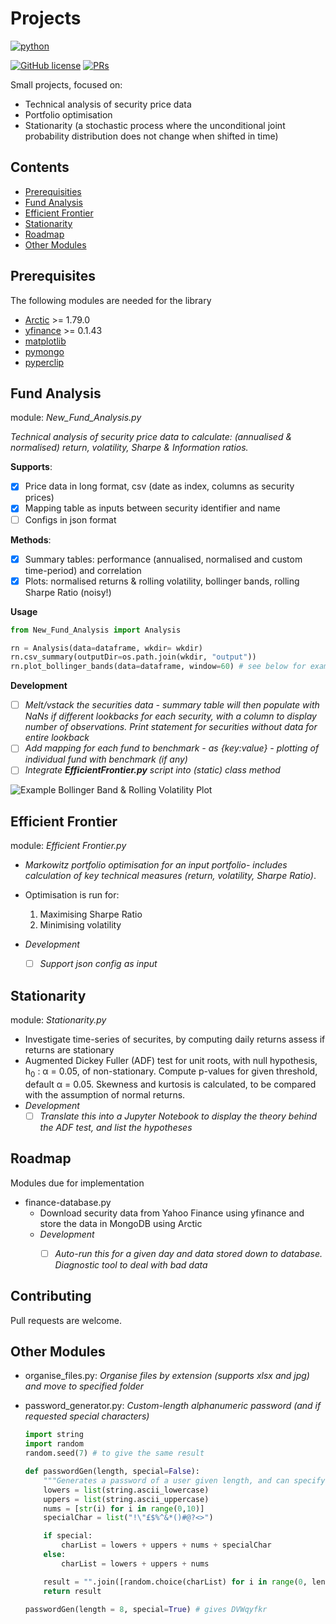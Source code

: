 # Projects

<p align="left">
    <a href="https://www.python.org/">
        <img src="https://ForTheBadge.com/images/badges/made-with-python.svg"
            alt="python"></a> &nbsp;
</p>

[![GitHub license](https://img.shields.io/badge/License-MIT-brightgreen.svg?style=flat-square)](https://github.com/VivekPa/AIAlpha/blob/master/LICENSE) 
[![PRs](https://img.shields.io/badge/PRs-welcome-brightgreen.svg?style=flat-square)](http://makeapullrequest.com)


Small projects, focused on:
- Technical analysis of security price data
- Portfolio optimisation 
- Stationarity (a stochastic process where the unconditional joint probability 
 distribution does not change when shifted in time) 



## Contents
- [Prerequisities](#prerequisites)
- [Fund Analysis](#fund-analysis)
- [Efficient Frontier](#efficient-frontier)
- [Stationarity](#stationarity)
- [Roadmap](#roadmap)
- [Other Modules](#other-modules)


## Prerequisites
The following modules are needed for the library
* [Arctic](https://github.com/manahl/arctic) >= 1.79.0
* [yfinance](https://github.com/ranaroussi/yfinance) >= 0.1.43
* [matplotlib](https://github.com/matplotlib/matplotlib)
* [pymongo](https://github.com/mher/pymongo)
* [pyperclip](https://github.com/asweigart/pyperclip) 


## Fund Analysis 
module: *New_Fund_Analysis.py*

*Technical analysis of security price data to calculate: (annualised & normalised) 
return, volatility, Sharpe & Information ratios.*

**Supports**:
- [X] Price data in long format, csv (date as index, columns as security prices)
- [X] Mapping table as inputs between security identifier and name
- [ ] Configs in json format

**Methods**:
 - [X] Summary tables: performance (annualised, normalised and custom time-period) and correlation
 - [X] Plots: normalised returns & rolling volatility, bollinger bands, rolling Sharpe Ratio (noisy!)

**Usage**
```python
from New_Fund_Analysis import Analysis

rn = Analysis(data=dataframe, wkdir= wkdir)
rn.csv_summary(outputDir=os.path.join(wkdir, "output"))  
rn.plot_bollinger_bands(data=dataframe, window=60) # see below for example of returned plot
```

**Development**
- [ ] *Melt/vstack the securities data - summary table will then populate with NaNs if different lookbacks for 
each security, with a column to display number of observations. Print statement for
securities without data for entire lookback*
- [ ] *Add mapping for each fund to benchmark - as {key:value} - plotting of individual fund with benchmark (if any)*
- [ ] *Integrate **EfficientFrontier.py** script into (static) class method*

![][image] 

[image]: https://github.com/philip-papasavvas/projects/blob/master/MONKS%20INVESTMENT%20TRUST%20PLC%20Price%20%26%20Vol%20History.png "Example Bollinger Band & Rolling Volatility Plot"


 
## Efficient Frontier
module: *Efficient Frontier.py*

- *Markowitz portfolio optimisation for an input portfolio- includes calculation of key technical measures (return, volatility, Sharpe Ratio)*.
- Optimisation is run for:
    1. Maximising Sharpe Ratio
    2. Minimising volatility

- *Development*
    - [ ] *Support json config as input*

## Stationarity
module: *Stationarity.py*
- Investigate time-series of securites, by computing daily returns assess if returns are stationary
- Augmented Dickey Fuller (ADF) test for unit roots, with null hypothesis,
  h<sub>0</sub> : &alpha; = 0.05, of non-stationary. Compute p-values for given threshold, default 
  &alpha; = 0.05. 
  Skewness and kurtosis is calculated, to be compared with the assumption of normal returns.
- *Development*
    - [ ] *Translate this into a Jupyter Notebook to display the theory behind the ADF test, and list the hypotheses*

## Roadmap
Modules due for implementation
- finance-database.py
    - Download security data from Yahoo Finance using yfinance and store the data in MongoDB using Arctic
    - *Development*
        - [ ] *Auto-run this for a given day and data stored down to database. Diagnostic tool to deal with bad data*


## Contributing
Pull requests are welcome.

## Other Modules

- organise_files.py: *Organise files by extension (supports xlsx and jpg) and move to specified folder*

- password_generator.py: *Custom-length alphanumeric password (and if requested special characters)*
    ```python
    import string
    import random
    random.seed(7) # to give the same result 

    def passwordGen(length, special=False):
        """Generates a password of a user given length, and can specify if want special characters"""
        lowers = list(string.ascii_lowercase)
        uppers = list(string.ascii_uppercase)
        nums = [str(i) for i in range(0,10)]
        specialChar = list("!\"£$%^&*()#@?<>")

        if special:
            charList = lowers + uppers + nums + specialChar
        else:
            charList = lowers + uppers + nums

        result = "".join([random.choice(charList) for i in range(0, length)])
        return result
        
    passwordGen(length = 8, special=True) # gives DVWqyfkr
    ````


